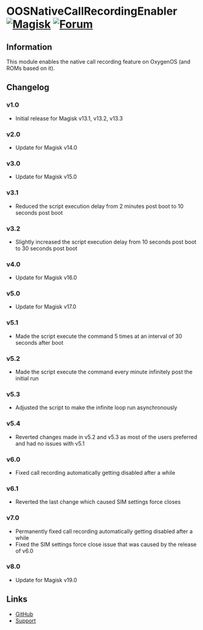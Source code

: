 # OOSNativeCallRecordingEnabler [![Magisk](https://img.shields.io/badge/Magisk-19%2B-00B39B.svg?style=flat-square)](https://forum.xda-developers.com/apps/magisk/official-magisk-v7-universal-systemless-t3473445) [![Forum](https://img.shields.io/badge/XDA-Forums-f59714.svg?style=flat-square)](https://forum.xda-developers.com/oneplus-5/themes/app-enable-call-recording-boot-t3634292)

## Information
This module enables the native call recording feature on OxygenOS (and ROMs based on it).

## Changelog
### v1.0
- Initial release for Magisk v13.1, v13.2, v13.3

### v2.0
- Update for Magisk v14.0

### v3.0
- Update for Magisk v15.0

### v3.1
- Reduced the script execution delay from 2 minutes post boot to 10 seconds post boot

### v3.2
- Slightly increased the script execution delay from 10 seconds post boot to 30 seconds post boot

### v4.0
- Update for Magisk v16.0

### v5.0
- Update for Magisk v17.0

### v5.1
- Made the script execute the command 5 times at an interval of 30 seconds after boot

### v5.2
- Made the script execute the command every minute infinitely post the initial run

### v5.3
- Adjusted the script to make the infinite loop run asynchronously

### v5.4
- Reverted changes made in v5.2 and v5.3 as most of the users preferred and had no issues with v5.1

### v6.0
- Fixed call recording automatically getting disabled after a while

### v6.1
- Reverted the last change which caused SIM settings force closes

### v7.0
- Permanently fixed call recording automatically getting disabled after a while
- Fixed the SIM settings force close issue that was caused by the release of v6.0

### v8.0
- Update for Magisk v19.0

## Links
* [GitHub](https://github.com/Magisk-Modules-Repo/oosnativecallrecordingenabler)
* [Support](https://forum.xda-developers.com/oneplus-5/themes/app-enable-call-recording-boot-t3634292)
